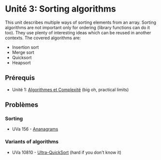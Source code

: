 # Unité 3: Sorting algorithms
This unit describes multiple ways of sorting elements from an array. Sorting algorithms are not important only for ordering (library functions can do it too). They use plenty of interesting ideas which can be reused in another contexts. The covered algorithms are:
- Insertion sort
- Merge sort
- Quicksort
- Heapsort


## Prérequis
- Unité 1: [Algorithmes et Complexité](../01-complexity/README-fr.md) (big oh, practical limits)

## Problèmes

### Sorting
- UVa 156 - [Ananagrams](https://uva.onlinejudge.org/external/1/156.pdf)

### Variants of algorithms
- UVa 10810 - [Ultra-QuickSort](https://uva.onlinejudge.org/external/108/10810.pdf) (hard if you don't know it)
